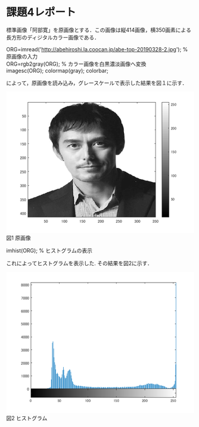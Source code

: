# 課題4レポート

標準画像「阿部寛」を原画像とする．この画像は縦414画像，横350画素による長方形のディジタルカラー画像である．

ORG=imread('http://abehiroshi.la.coocan.jp/abe-top-20190328-2.jpg'); % 原画像の入力  
ORG=rgb2gray(ORG); % カラー画像を白黒濃淡画像へ変換  
imagesc(ORG); colormap(gray); colorbar;

によって，原画像を読み込み，グレースケールで表示した結果を図１に示す．

![原画像](https://github.com/ritu-cps/lecture_image_processing/blob/master/image/kadai4_1.png?raw=true)  
図1 原画像

imhist(ORG); % ヒストグラムの表示

これによってヒストグラムを表示した.
その結果を図2に示す．

![原画像](https://github.com/ritu-cps/lecture_image_processing/blob/master/image/kadai4_2.png?raw=true)  
図2 ヒストグラム
